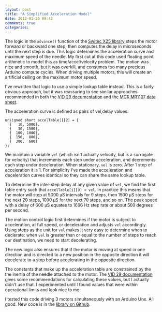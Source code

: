 ```yaml
---
layout: post
title: "A Simplified Acceleration Model"
date: 2012-01-26 09:42
comments: true
categories: 
---
```

The logic in the ```advance()``` function of the 
[Switec X25 library](https://github.com/clearwater/gaugette)
steps the motor forward or backward one step, then computes the delay in 
microseconds until the next step is due.  This logic determines the acceleration curve and 
maximum speed of the needle.  My first cut at this
code used floating point arithmetic to model this as time/accel/velocity problem.  The
motion was nice and smooth, but it was overkill, and consumes too many precious Arduino
compute cycles.  When driving multiple motors, this will create an artificial ceiling on the
maximum motor speed.

I've rewritten that logic to use a simple lookup table instead.
This is a fairly obvious approach, but it was
reassuring to see similar approaches recommended in both the
[VID 29 documentation](/resources/vid/2009111395111_Acceleration_&_reset_calculation_example.pdf)
and the [MCR MR1107 data sheet](/resources/mcr/2010410104915847.pdf).

The acceleration curve is defined as pairs of vel,delay values:

<pre><code>unsigned short accelTable[][2] = {
  {   10, 5000},
  {   30, 1500},
  {  100, 1000},
  {  150,  800},
  {  300,  600}
};
</code></pre>

We maintain a variable ```vel``` (which isn't actually velocity,
but is a surrogate for velocity) that increments 
each step under acceleration, and decrements each step under deceleration.
When stationary, ```vel``` is zero.  After 1 step of acceleration it is 1.
For simplicity I've made the acceleration and deceleration curves identical
so they can share the same lookup table.

To determine the inter-step delay at any given value of ```vel```, we find 
the first table entry such that ```accelTable[i][0] < vel```.  In practice this means that the
motor will step at 5000 &micro;S intervals for 9 steps, then 1500 &micro;S 
steps for the next 20 steps, 1000 &micro;S for the next 70 steps, and so on.
The peak speed with a delay of 600 &micro;S equates to 1666 Hz step rate
or about 500 degrees per second.

The motion control logic first determines if the motor is subject to acceleration,
at full speed, or deceleration and adjusts ```vel``` accordingly.  Using 
steps as the unit for ```vel``` makes it very
easy to determine when to declerate: when ```vel``` is greater than or equal to the number of steps
to reach our destination, we need to start decelerating.

The new logic also ensures that if the motor is moving at
speed in one direction and is directed to a new position in the opposite direction it will
decelerate to a stop before accelerating in the opposite direction.

The constants that make up the acceleration table are constrained by the 
the inertia of the needle attached to the motor.  The 
[VID 29 documentation](/resources/vid/2009111395111_Acceleration_&_reset_calculation_example.pdf)
gives some recommendations for calculating these values, but I actually
didn't use that.  I experimented until I 
found values that were within operational limits and look nice to me.

I tested this code driving 3 motors simultaneously with an Arduino Uno.
All good.  New code is in the [library on Github](https://github.com/clearwater/gaugette).


